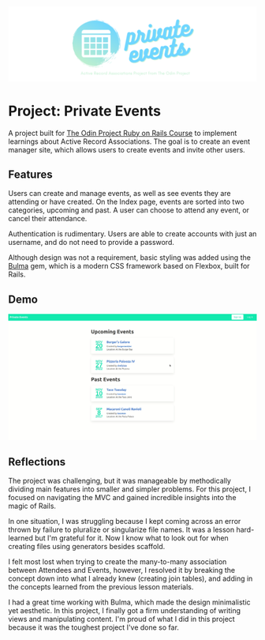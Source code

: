 ![logo](app/assets/images/private_events_banner.png)

# Project: Private Events 

A project built for [The Odin Project Ruby on Rails Course](https://www.theodinproject.com/courses/ruby-on-rails/lessons/associations) to implement learnings about Active Record Associations. The goal is to create an event manager site, which allows users to create events and invite other users.

## Features 
Users can create and manage events, as well as see events they are attending or have created. On the Index page, events are sorted into two categories, upcoming and past. A user can choose to attend any event, or cancel their attendance. 

Authentication is rudimentary. Users are able to create accounts with just an username, and do not need to provide a password. 

Although design was not a requirement, basic styling was added using the [Bulma](https://bulma.io/) gem, which is a modern CSS framework based on Flexbox, built for Rails.

## Demo 
![Demo of Private Events site](https://raw.githubusercontent.com/zxum/private-events/master/app/assets/images/private-events-demo.gif?token=AOFZ43DU7PD6ICY2K3XWPUC7VVPL4)

## Reflections
The project was challenging, but it was manageable by methodically dividing main features into smaller and simpler problems. For this project, I focused on navigating the MVC and gained incredible insights into the magic of Rails. 

In one situation, I was struggling because I kept coming across an error thrown by failure to pluralize or singularize file names. It was a lesson hard-learned but I'm grateful for it. Now I know what to look out for when creating files using generators besides scaffold. 

I felt most lost when trying to create the many-to-many association between Attendees and Events, however, I resolved it by breaking the concept down into what I already knew (creating join tables), and adding in the concepts learned from the previous lesson materials. 

I had a great time working with Bulma, which made the design minimalistic yet aesthetic. In this project, I finally got a firm understanding of writing views and manipulating content. I'm proud of what I did in this project because it was the toughest project I've done so far.
